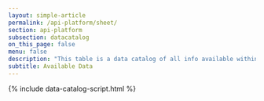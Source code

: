```yaml
---
layout: simple-article
permalink: /api-platform/sheet/
section: api-platform
subsection: datacatalog
on_this_page: false
menu: false
description: "This table is a data catalog of all info available within Stellantis API."
subtitle: Available Data
---
```


{% include data-catalog-script.html %}